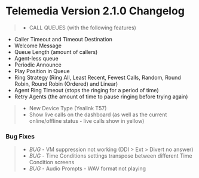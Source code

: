 # Telemedia Version 2.1.0 Changelog


>* CALL QUEUES (with the following features)
  * Caller Timeout and Timeout Destination
  * Welcome Message
  * Queue Length (amount of callers)
  * Agent-less queue
  * Periodic Announce
  * Play Position in Queue
  * Ring Strategy (Ring All, Least Recent, Fewest Calls, Random, Round Robin, Round Robin (Ordered) and Linear)
  * Agent Ring Timeout (stops the ringing for a period of time)
  * Retry Agents (the amount of time to pause ringing before trying again)
>* New Device Type (Yealink T57)
>* Show live calls on the dashboard (as well as the current online/offline status - live calls show in yellow)

### Bug Fixes
>* *BUG* - VM suppression not working (DDI > Ext > Divert no answer)
>* *BUG* - Time Conditions settings transpose between different Time Condition screens
>* *BUG* - Audio Prompts - WAV format not playing
